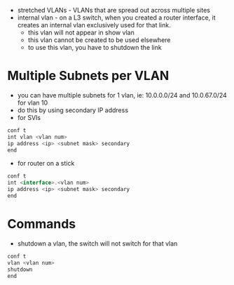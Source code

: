 - stretched VLANs - VLANs that are spread out across multiple sites
- internal vlan - on a L3 switch, when you created a router interface, it creates an internal vlan exclusively used for that link.
	- this vlan will not appear in show vlan
	- this vlan cannot be created to be used elsewhere
	- to use this vlan, you have to shutdown the link

# Multiple Subnets per VLAN
- you can have multiple subnets for 1 vlan, ie: 10.0.0.0/24 and 10.0.67.0/24 for vlan 10
- do this by using secondary IP address
- for SVIs
```js
conf t
int vlan <vlan num>
ip address <ip> <subnet mask> secondary
end
```
- for router on a stick
```js
conf t
int <interface>.<vlan num>
ip address <ip> <subnet mask> secondary
end
```

# Commands
- shutdown a vlan, the switch will not switch for that vlan
```js
conf t
vlan <vlan num>
shutdown
end
```
